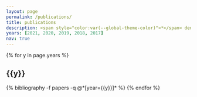 ```yaml
---
layout: page
permalink: /publications/
title: publications
description: <span style="color:var(--global-theme-color)">*</span> denotes equal contribution
years: [2021, 2020, 2019, 2018, 2017]
nav: true
---
```


<div class="publications">

{% for y in page.years %}
  <h2 class="year">{{y}}</h2>
  {% bibliography -f papers -q @*[year={{y}}]* %}
{% endfor %}

</div>
